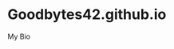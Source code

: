 # Goodbytes42.github.io
My Bio
<div id="text"></div>
 
<script>
document.getElementById("text").innerHTML = "Text added by JavaScript code";
</script>
